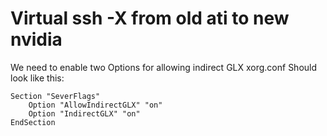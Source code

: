 # Virtual ssh -X from old ati to new nvidia
We need to enable two Options for allowing indirect GLX
xorg.conf Should look like this:

    
    Section "SeverFlags"
        Option "AllowIndirectGLX" "on"
	    Option "IndirectGLX" "on"
    EndSection
    